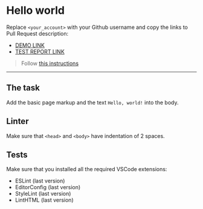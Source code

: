 # Hello world

Replace `<your_account>` with your Github username and copy the links to Pull Request description:
- [DEMO LINK](https://Taras-Hanyshyn.github.io/layout_hello-world/)
- [TEST REPORT LINK](https://Taras-Hanyshyn.github.io/layout_hello-world/report/html_report/)

> Follow [this instructions](https://mate-academy.github.io/layout_task-guideline/#how-to-solve-the-layout-tasks-on-github)
___

## The task

Add the basic page markup and the text `Hello, world!` into the body.

## Linter

Make sure that `<head>` and `<body>` have indentation of 2 spaces.

## Tests

Make sure that you installed all the required VSCode extensions:

- ESLint (last version)
- EditorConfig (last version)
- StyleLint (last version)
- LintHTML (last version)
